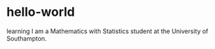 # hello-world
learning
I am a Mathematics with Statistics student at the University of Southampton.
